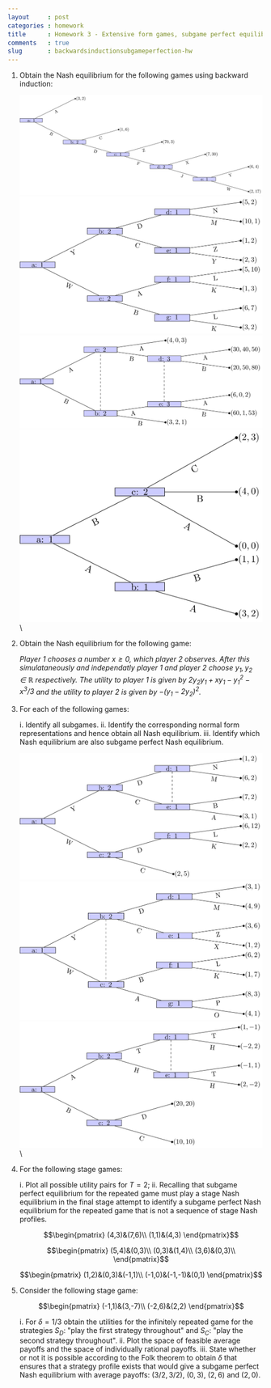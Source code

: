 ```yaml
---
layout     : post
categories : homework
title      : Homework 3 - Extensive form games, subgame perfect equilibrium and repeated games
comments   : true
slug       : backwardsinductionsubgameperfection-hw
---
```


1. Obtain the Nash equilibrium for the following games using backward induction:

    ![](images/E03-img01.png)\
    ![](images/E03-img02.png)\
    ![](images/E03-img03.png)\
    ![](images/E03-img04.png)\

2. Obtain the Nash equilibrium for the following game:

    _Player 1 chooses a number $x\geq 0$, which player 2 observes. After this simulataneously and independatly player 1 and player 2 choose $y_1, y_2\in\mathbb{R}$ respectively. The utility to player 1 is given by $2y_2y_1+xy_1-y_1^2-x^3/3$ and the utility to player 2 is given by $-(y_1-2y_2)^2$._

3. For each of the following games:

    i. Identify all subgames.
    ii. Identify the corresponding normal form representations and hence obtain all Nash equilibrium.
    iii. Identify which Nash equilibrium are also subgame perfect Nash equilibrium.

    ![](images/E03-img05.png)\
    ![](images/E03-img06.png)\
    ![](images/E03-img07.png)\

4. For the following stage games:

    i. Plot all possible utility pairs for $T=2$;
    ii. Recalling that subgame perfect equilibrium for the repeated game must play a stage Nash equilibrium in the final stage attempt to identify a subgame perfect Nash equilibrium for the repeated game that is not a sequence of stage Nash profiles.

    $$\begin{pmatrix}
    (4,3)&(7,6)\\
    (1,1)&(4,3)
    \end{pmatrix}$$

    $$\begin{pmatrix}
    (5,4)&(0,3)\\
    (0,3)&(1,4)\\
    (3,6)&(0,3)\\
    \end{pmatrix}$$

    $$\begin{pmatrix}
    (1,2)&(0,3)&(-1,1)\\
    (-1,0)&(-1,-1)&(0,1)
    \end{pmatrix}$$

5. Consider the following stage game:

    $$\begin{pmatrix}
    (-1,1)&(3,-7)\\
    (-2,6)&(2,2)
    \end{pmatrix}$$

    i. For $\delta=1/3$ obtain the utilities for the infinitely repeated game for the strategies $S_D$: "play the first strategy throughout" and $S_C$: "play the second strategy throughout".
    ii. Plot the space of feasible average payoffs and the space of individually rational payoffs.
    iii. State whether or not it is possible according to the Folk theorem to obtain $\delta$ that ensures that a strategy profile exists that would give a subgame perfect Nash equilibrium with average payoffs: $(3/2,3/2)$, $(0,3)$, $(2,6)$ and $(2,0)$.
